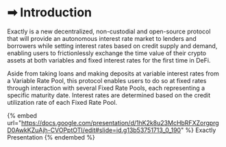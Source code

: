 # ➡ Introduction

Exactly is a new decentralized, non-custodial and open-source protocol that will provide an autonomous interest rate market to lenders and borrowers while setting interest rates based on credit supply and demand, enabling users to frictionlessly exchange the time value of their crypto assets at both variables and fixed interest rates for the first time in DeFi.

Aside from taking loans and making deposits at variable interest rates from a Variable Rate Pool, this protocol enables users to do so at fixed rates through interaction with several Fixed Rate Pools, each representing a specific maturity date. Interest rates are determined based on the credit utilization rate of each Fixed Rate Pool.

{% embed url="https://docs.google.com/presentation/d/1hK2k8u23McHbRFXZorgprgD0AwkKZuAjh-CVOPptOTI/edit#slide=id.g13b53751713_0_190" %}
Exactly Presentation
{% endembed %}
